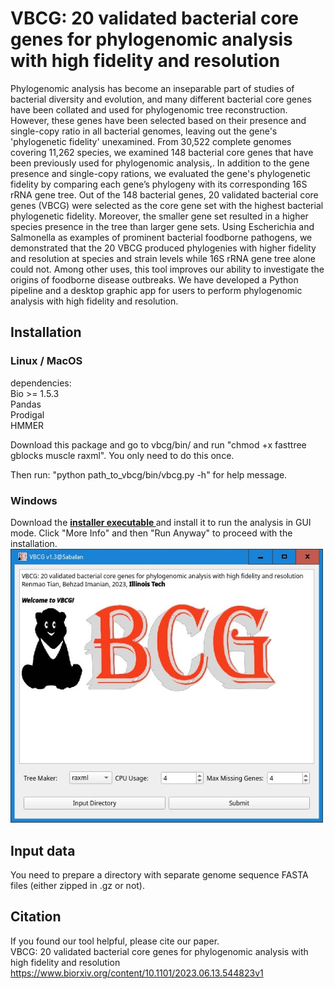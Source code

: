 # VBCG: 20 validated bacterial core genes for phylogenomic analysis with high fidelity and resolution
Phylogenomic analysis has become an inseparable part of studies of bacterial diversity and evolution, and many different bacterial core genes have been collated and used for phylogenomic tree reconstruction. However, these genes have been selected based on their presence and single-copy ratio in all bacterial genomes, leaving out the gene's 'phylogenetic fidelity' unexamined. From 30,522 complete genomes covering 11,262 species, we examined 148 bacterial core genes that have been previously used for phylogenomic analysis,. In addition to the gene presence and single-copy rations, we evaluated the gene's phylogenetic fidelity by comparing each gene’s phylogeny with its corresponding 16S rRNA gene tree. Out of the 148 bacterial genes, 20 validated bacterial core genes (VBCG) were selected as the core gene set with the highest bacterial phylogenetic fidelity. Moreover, the smaller gene set resulted in a higher species presence in the tree than larger gene sets. Using Escherichia and Salmonella as examples of prominent bacterial foodborne pathogens, we demonstrated that the 20 VBCG produced phylogenies with higher fidelity and resolution at species and strain levels while 16S rRNA gene tree alone could not. Among other uses, this tool improves our ability to investigate the origins of foodborne disease outbreaks. We have developed a Python pipeline and a desktop graphic app for users to perform phylogenomic analysis with high fidelity and resolution.
## Installation
### Linux / MacOS
dependencies:<br>
Bio >= 1.5.3<br>
Pandas<br>
Prodigal<br>
HMMER<br>

Download this package and go to vbcg/bin/ and run "chmod +x fasttree gblocks muscle raxml". You only need to do this once.

Then run: "python path_to_vbcg/bin/vbcg.py -h" for help message.

### Windows
Download the <a href='https://hts.iit.edu/static/files/vbcg_v1.3_setup.exe'> <b> installer executable </b> </a> and install it to run the analysis in GUI mode. Click "More Info" and then "Run Anyway" to proceed with the installation.
<img src='gui.jpg' width=500px>

## Input data
You need to prepare a directory with separate genome sequence FASTA files (either zipped in .gz or not). 

## Citation
If you found our tool helpful, please cite our paper.<br>
VBCG: 20 validated bacterial core genes for phylogenomic analysis with high fidelity and resolution<br>
https://www.biorxiv.org/content/10.1101/2023.06.13.544823v1

